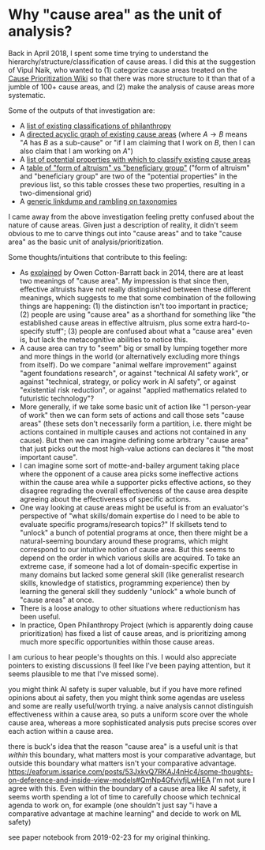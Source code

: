 # Why "cause area" as the unit of analysis?

Back in April 2018, I spent some time trying to understand the hierarchy/structure/classification of cause areas. I did this at the suggestion of Vipul Naik, who wanted to (1) categorize cause areas treated on the [Cause Prioritization Wiki](https://causeprioritization.org/) so that there was more structure to it than that of a jumble of 100+ cause areas, and (2) make the analysis of cause areas more systematic.

Some of the outputs of that investigation are:

- A [list of existing classifications of philanthropy](https://causeprioritization.org/List_of_classifications_of_philanthropy)
- A [directed acyclic graph of existing cause areas](https://causeprioritization.org/dagitty-model.svg) (where $A \to B$ means "$A$ has $B$ as a sub-cause" or "if I am claiming that I work on $B$, then I can also claim that I am working on $A$")
- A [list of potential properties with which to classify existing cause areas](https://causeprioritization.org/Cause_area_classification)
- A [table of "form of altruism" vs "beneficiary group"](https://docs.google.com/document/d/1l22FA-QVcER1mANhs2id_fp5Sc-RlQc4etHizMoEtDw/edit) ("form of altruism" and "beneficiary group" are two of the "potential properties" in the previous list, so this table crosses these two properties, resulting in a two-dimensional grid)
- A [generic linkdump and rambling on taxonomies](https://issarice.com/taxonomies)

I came away from the above investigation feeling pretty confused about the nature of cause areas. Given just a description of reality, it didn't seem obvious to me to carve things out into "cause areas" and to take "cause area" as the basic unit of analysis/prioritization.

Some thoughts/intuitions that contribute to this feeling:

- As [explained](http://www.fhi.ox.ac.uk/on-causes/) by Owen Cotton-Barratt back in 2014, there are at least two meanings of "cause area". My impression is that since then, effective altruists have not really distinguished between these different meanings, which suggests to me that some combination of the following things are happening: (1) the distinction isn't too important in practice; (2) people are using "cause area" as a shorthand for something like "the established cause areas in effective altruism, plus some extra hard-to-specify stuff"; (3) people are confused about what a "cause area" even is, but lack the metacognitive abilities to notice this.
- A cause area can try to "seem" big or small by lumping together more and more things in the world (or alternatively excluding more things from itself). Do we compare "animal welfare improvement" against "agent foundations research", or against "technical AI safety work", or against "technical, strategy, or policy work in AI safety", or against "existential risk reduction", or against "applied mathematics related to futuristic technology"?
- More generally, if we take some basic unit of action like "1 person-year of work" then we can form sets of actions and call those sets "cause areas" (these sets don't necessarily form a partition, i.e. there might be actions contained in multiple causes and actions not contained in any cause). But then we can imagine defining some arbitrary "cause area" that just picks out the most high-value actions can declares it "the most important cause".
- I can imagine some sort of motte-and-bailey argument taking place where the opponent of a cause area picks some ineffective actions within the cause area while a supporter picks effective actions, so they disagree regrading the overall effectiveness of the cause area despite agreeing about the effectiveness of specific actions.
- One way looking at cause areas might be useful is from an evaluator's perspective of "what skills/domain expertise do I need to be able to evaluate specific programs/research topics?" If skillsets tend to "unlock" a bunch of potential programs at once, then there might be a natural-seeming boundary around these programs, which might correspond to our intuitive notion of cause area. But this seems to depend on the order in which various skills are acquired. To take an extreme case, if someone had a lot of domain-specific expertise in many domains but lacked some general skill (like generalist research skills, knowledge of statistics, programming experience) then by learning the general skill they suddenly "unlock" a whole bunch of "cause areas" at once.
- There is a loose analogy to other situations where reductionism has been useful.
- In practice, Open Philanthropy Project (which is apparently doing cause prioritization) has fixed a list of cause areas, and is prioritizing among much more specific opportunities within those cause areas.

I am curious to hear people's thoughts on this. I would also appreciate pointers to existing discussions (I feel like I've been paying attention, but it seems plausible to me that I've missed some).


you might think AI safety is super valuable, but if you have more refined opinions about ai safety, then you might think some agendas are useless and some are really useful/worth trying. a naive analysis cannot distinguish effectiveness within a cause area, so puts a uniform score over the whole cause area, whereas a more sophisticated analysis puts precise scores over each action within a cause area.


there is buck's idea that the reason "cause area" is a useful unit is that _within_ this boundary, what matters most is your comparative advantage, but outside this boundary what matters isn't your comparative advantage.
https://eaforum.issarice.com/posts/53JxkvQ7RKAJ4nHc4/some-thoughts-on-deference-and-inside-view-models#QmNp4GfviyfjLwHEA
I'm not sure I agree with this. Even within the boundary of a cause area like AI safety, it seems worth spending a lot of time to carefully choose which technical agenda to work on, for example (one shouldn't just say "i have a comparative advantage at machine learning" and decide to work on ML safety)

see paper notebook from 2019-02-23 for my original thinking.
